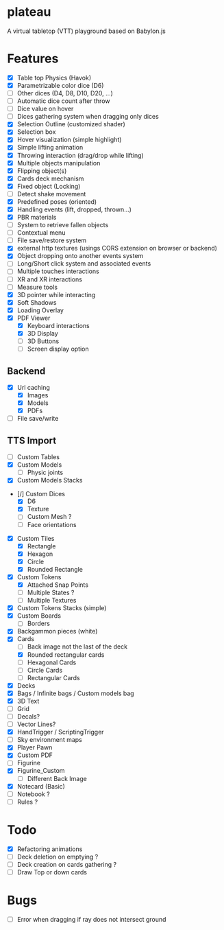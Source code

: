 # plateau

A virtual tabletop (VTT) playground based on Babylon.js

# Features

- [x] Table top Physics (Havok)
- [x] Parametrizable color dice (D6)
- [ ] Other dices (D4, D8, D10, D20, ...)
- [ ] Automatic dice count after throw
- [ ] Dice value on hover
- [ ] Dices gathering system when dragging only dices
- [x] Selection Outline (customized shader)
- [x] Selection box
- [x] Hover visualization (simple highlight)
- [x] Simple lifting animation
- [x] Throwing interaction (drag/drop while lifting)
- [x] Multiple objects manipulation
- [x] Flipping object(s)
- [x] Cards deck mechanism
- [x] Fixed object (Locking)
- [ ] Detect shake movement
- [x] Predefined poses (oriented)
- [x] Handling events (lift, dropped, thrown...)
- [x] PBR materials
- [ ] System to retrieve fallen objects
- [ ] Contextual menu
- [ ] File save/restore system
- [x] external http textures (usings CORS extension on browser or backend)
- [x] Object dropping onto another events system
- [ ] Long/Short click system and associated events
- [ ] Multiple touches interactions
- [ ] XR and XR interactions
- [ ] Measure tools
- [x] 3D pointer while interacting
- [x] Soft Shadows
- [x] Loading Overlay
- [x] PDF Viewer
  - [x] Keyboard interactions
  - [x] 3D Display
  - [ ] 3D Buttons
  - [ ] Screen display option

## Backend

- [x] Url caching
  - [x] Images
  - [x] Models
  - [x] PDFs
- [ ] File save/write

## TTS Import

- [ ] Custom Tables
- [x] Custom Models
  - [ ] Physic joints
- [x] Custom Models Stacks
- [/] Custom Dices
  - [x] D6
  - [x] Texture
  - [ ] Custom Mesh ?
  - [ ] Face orientations
- [x] Custom Tiles
  - [x] Rectangle
  - [x] Hexagon
  - [x] Circle
  - [x] Rounded Rectangle
- [x] Custom Tokens
  - [x] Attached Snap Points
  - [ ] Multiple States ?
  - [ ] Multiple Textures
- [x] Custom Tokens Stacks (simple)
- [x] Custom Boards
  - [ ] Borders
- [x] Backgammon pieces (white)
- [x] Cards
  - [ ] Back image not the last of the deck
  - [x] Rounded rectangular cards
  - [ ] Hexagonal Cards
  - [ ] Circle Cards
  - [ ] Rectangular Cards
- [x] Decks
- [x] Bags / Infinite bags / Custom models bag
- [x] 3D Text
- [ ] Grid
- [ ] Decals?
- [ ] Vector Lines?
- [x] HandTrigger / ScriptingTrigger
- [ ] Sky environment maps
- [x] Player Pawn
- [x] Custom PDF
- [ ] Figurine
- [x] Figurine_Custom
  - [ ] Different Back Image
- [x] Notecard (Basic)
- [ ] Notebook ?
- [ ] Rules ?

# Todo

- [x] Refactoring animations
- [ ] Deck deletion on emptying ?
- [ ] Deck creation on cards gathering ?
- [ ] Draw Top or down cards

# Bugs

- [ ] Error when dragging if ray does not intersect ground
